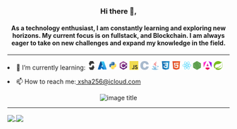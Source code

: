 <dev id="header" align="center">
<H3 align="center">
Hi there 👋,
</H3>
<H4 align="center">
As a technology enthusiast, I am constantly learning and exploring new horizons. My current focus is on fullstack, and Blockchain. I am always eager to take on new challenges and expand my knowledge in the field.
</H4>
</dev>

<hr size="3" width="100%" color="blue" align="center">

<p dir="auto">
  <li>  🌱 I’m currently learning: </l> 
  <code><a target="_blank" rel="noopener noreferrer nofollow" href="https://github.com/devicons/devicon/blob/master/icons/solidity/solidity-plain.svg"><img height="20" width="20" alt="typescript" src="https://github.com/devicons/devicon/blob/master/icons/solidity/solidity-plain.svg" style="max-width: 100%;"></a></code>
  <code><a target="_blank" rel="noopener noreferrer nofollow" href="https://github.com/devicons/devicon/blob/master/icons/azure/azure-original.svg"><img height="20" width="20" alt="typescript" src="https://github.com/devicons/devicon/blob/master/icons/azure/azure-original.svg" style="max-width: 100%;"></a></code>
  <code><a target="_blank" rel="noopener noreferrer nofollow" href="https://github.com/devicons/devicon/blob/master/icons/python/python-original.svg"><img height="20" width="20" alt="typescript" src="https://github.com/devicons/devicon/blob/master/icons/python/python-original.svg" style="max-width: 100%;"></a></code>
<code><a target="_blank" rel="noopener noreferrer nofollow" href="https://github.com/devicons/devicon/blob/master/icons/csharp/csharp-original.svg"><img height="20"  width="20" alt="nodejs" src="https://github.com/devicons/devicon/blob/master/icons/csharp/csharp-original.svg" style="max-width: 100%;"></a></code>
<code><a target="_blank" rel="noopener noreferrer nofollow" href="https://raw.githubusercontent.com/github/explore/80688e429a7d4ef2fca1e82350fe8e3517d3494d/topics/javascript/javascript.png"><img height="20" width="20"  alt="javascript" src="https://raw.githubusercontent.com/github/explore/80688e429a7d4ef2fca1e82350fe8e3517d3494d/topics/javascript/javascript.png" style="max-width: 100%;"></a></code>
 <code><a target="_blank" rel="noopener noreferrer nofollow" href="https://github.com/devicons/devicon/blob/master/icons/c/c-original.svg"><img height="20" width="20"  alt="graphql" src="https://github.com/devicons/devicon/blob/master/icons/c/c-original.svg" style="max-width: 100%;"></a></code>
<code><a target="_blank" rel="noopener noreferrer nofollow" href="https://github.com/devicons/devicon/blob/master/icons/java/java-original.svg"><img height="20" width="20"  alt="react" src="https://github.com/devicons/devicon/blob/master/icons/java/java-original.svg" style="max-width: 100%;"></a></code>
<code><a target="_blank" rel="https://github.com/devicons/devicon/blob/master/icons/css3/css3-original.svg"><img height="20" width="20"  alt="nodejs" src="https://github.com/devicons/devicon/blob/master/icons/css3/css3-original.svg" style="max-width: 100%;"></a></code>
<code><a target="_blank" rel="https://github.com/devicons/devicon/blob/master/icons/html5/html5-original.svg"><img height="20" width="20"  alt="nodejs" src="https://github.com/devicons/devicon/blob/master/icons/html5/html5-original.svg" style="max-width: 100%;"></a></code>
  <code><a target="_blank" rel="noopener noreferrer nofollow" href="https://github.com/devicons/devicon/blob/master/icons/react/react-original.svg"><img height="20" width="20"  alt="typescript" src="https://github.com/devicons/devicon/blob/master/icons/react/react-original.svg" style="max-width: 100%;"></a></code>
  <code><a target="_blank" rel="noopener noreferrer nofollow" href="https://github.com/devicons/devicon/blob/master/icons/nodejs/nodejs-plain.svg"><img height="20" width="20"  alt="typescript" src="https://github.com/devicons/devicon/blob/master/icons/nodejs/nodejs-plain.svg" style="max-width: 100%;"></a></code>
  <code><a target="_blank" rel="noopener noreferrer nofollow" href="https://github.com/devicons/devicon/blob/master/icons/angular/angular-original.svg"><img height="20" width="20"  alt="typescript" src="https://github.com/devicons/devicon/blob/master/icons/angular/angular-original.svg" style="max-width: 100%;"></a></code>
   <code><a target="_blank" rel="noopener noreferrer nofollow" href="https://github.com/devicons/devicon/blob/master/icons/spring/spring-original.svg"><img height="20" width="20"  alt="typescript" src="https://github.com/devicons/devicon/blob/master/icons/spring/spring-original.svg" style="max-width: 100%;"></a></code>
</p>

<p><li>  📫 How to reach me:<a href="mailto:xsha256@icloud.com "> xsha256@icloud.com</a> </l> </p>

<p align="center">
<img src="https://komarev.com/ghpvc/?username=xsha256&label=Profile+views&style=plastic&color=blue" alt="image title" data-canonical-src="https://rushter.com/counter.svg" style="max-width: 100%;">
 </p>



<hr size="3" width="100%" color="blue" align="center">


<a href="https://github.com/anuraghazra/github-readme-stats">
  <img align="center" src="https://github-readme-stats.vercel.app/api/top-langs/?username=xsha256&langs_count=10" />
</a>
<a href="https://git.io/streak-stats">
  <img align="center" src="https://github-readme-streak-stats.herokuapp.com?user=xsha256&theme=holi-theme" />
</a>




<!-- Comentario:

 [![HitCount](https://hits.dwyl.com/xsha256/Counter.svg?style=flat)](http://hits.dwyl.com/xsha256/Counter)
  [![HitCount](https://hits.dwyl.com/xsha256/Counter.svg?style=flat&show=unique)](http://hits.dwyl.com/xsha256/Counter)
  [![HitCount](https://hits.dwyl.com/xsha256/Counter.svg?style=flat-square)](http://hits.dwyl.com/xsha256/Counter)
  ![](https://komarev.com/ghpvc/?username=xsha256&label=PROFILE+VIEWS&style=plastic&color=blue)

<a href="https://github.com/anuraghazra/github-readme-stats">
  <img align="center" src="https://github-readme-stats.vercel.app/api/top-langs/?username=anuraghazra&langs_count=8)](https://github.com/anuraghazra/github-readme-stats)&langs_count=8))](https://github.com/anuraghazra/github-readme-stats" />
</a>


 <a href="https://github-readme-stats.vercel.app/api?username=xsha256&show_icons=true&theme=radical">
  <img align="center" src="https://github-readme-stats.vercel.app/api?username=xsha256&show_icons=true&&theme=transparent&count_private=true" />
</a>

**xsha256/xsha256** is a ✨ _special_ ✨ repository because its `README.md` (this file) appears on your GitHub profile.

Here are some ideas to get you started:

- 🔭 I’m currently working on ...
- 🌱 I’m currently learning ...
- 👯 I’m looking to collaborate on ...
- 🤔 I’m looking for help with ...
- 💬 Ask me about ...
- 📫 How to reach me: ...
- 😄 Pronouns: ...
- ⚡ Fun fact: ...
-->
